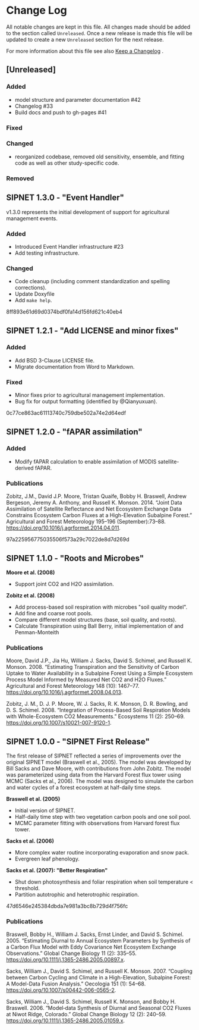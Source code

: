 # Change Log

All notable changes are kept in this file. 
All changes made should be added to the section called `Unreleased`. 
Once a new release is made this file will be updated to create a new `Unreleased` section for the next release.

For more information about this file see also [Keep a Changelog](http://keepachangelog.com/) .

<!-- 
sections to include in release notes:

## [Unreleased]

### Added

### Fixed

### Changed

### Removed
-->

## [Unreleased]

### Added

- model structure and parameter documentation #42
- Changelog #33
- Build docs and push to gh-pages #41

### Fixed

### Changed

- reorganized codebase, removed old sensitivity, ensemble, and fitting code as well as other study-specific code.

### Removed

## **SIPNET 1.3.0 - "Event Handler"**

v1.3.0 represents the initial development of support for agricultural management events.

### Added 

- Introduced Event Handler infrastructure #23
- Add testing infrastructure.

### Changed

- Code cleanup (including comment standardization and spelling corrections).
- Update Doxyfile
- Add `make help`.

8ff893e61d69d0374bdf0fa14d156fd621c40eb4

## **SIPNET 1.2.1 - "Add LICENSE and minor fixes"**

### Added

- Add BSD 3-Clause LICENSE file.
- Migrate documentation from Word to Markdown.

### Fixed

- Minor fixes prior to agricultural management implementation.
- Bug fix for output formatting (identified by @Qianyuxuan).

0c77ce863ac61113740c759dbe502a74e2d64edf

## **SIPNET 1.2.0 - "fAPAR assimilation"**

### Added

- Modify fAPAR calculation to enable assimilation of MODIS satellite-derived fAPAR.

### Publications

Zobitz, J.M., David J.P. Moore, Tristan Quaife, Bobby H. Braswell, Andrew Bergeson, Jeremy A. Anthony, and Russell K. Monson. 2014. “Joint Data Assimilation of Satellite Reflectance and Net Ecosystem Exchange Data Constrains Ecosystem Carbon Fluxes at a High-Elevation Subalpine Forest.” Agricultural and Forest Meteorology 195–196 (September):73–88. https://doi.org/10.1016/j.agrformet.2014.04.011.

97a225956775035506f573a29c7022de8d7d269d

## **SIPNET 1.1.0 - "Roots and Microbes"**

**Moore et al. (2008)**

- Support joint CO2 and H2O assimilation.

**Zobitz et al. (2008)**

- Add process-based soil respiration with microbes "soil quality model".
- Add fine and coarse root pools.
- Compare different model structures (base, soil quality, and roots).
- Calculate Transpiration using Ball Berry, initial implementation of and Penman-Monteith

### Publications

Moore, David J.P., Jia Hu, William J. Sacks, David S. Schimel, and Russell K. Monson. 2008. “Estimating Transpiration and the Sensitivity of Carbon Uptake to Water Availability in a Subalpine Forest Using a Simple Ecosystem Process Model Informed by Measured Net CO2 and H2O Fluxes.” Agricultural and Forest Meteorology 148 (10): 1467–77. https://doi.org/10.1016/j.agrformet.2008.04.013.

Zobitz, J. M., D. J. P. Moore, W. J. Sacks, R. K. Monson, D. R. Bowling, and D. S. Schimel. 2008. “Integration of Process-Based Soil Respiration Models with Whole-Ecosystem CO2 Measurements.” Ecosystems 11 (2): 250–69. https://doi.org/10.1007/s10021-007-9120-1.

## **SIPNET 1.0.0 - "SIPNET First Release"**

The first release of SIPNET reflected a series of improvements over the original SIPNET model (Braswell et al., 2005).
The model was developed by Bill Sacks and Dave Moore, with contributions from John Zobitz. The model was parameterized using data from the Harvard Forest flux tower using MCMC (Sacks et al., 2006).
The model was designed to simulate the carbon and water cycles of a forest ecosystem at half-daily time steps.


**Braswell et al. (2005)**

- Initial version of SIPNET.
- Half-daily time step with two vegetation carbon pools and one soil pool.
- MCMC parameter fitting with observations from Harvard forest flux tower.

**Sacks et al. (2006)**

- More complex water routine incorporating evaporation and snow pack.
- Evergreen leaf phenology.

**Sacks et al. (2007): "Better Respiration"**

- Shut down photosynthesis and foliar respiration when soil temperature < threshold.
- Partition autotrophic and heterotrophic respiration.

47d6546e245384dbda7e981a3bc8b729d4f756fc

### Publications

Braswell, Bobby H., William J. Sacks, Ernst Linder, and David S. Schimel. 2005. “Estimating Diurnal to Annual Ecosystem Parameters by Synthesis of a Carbon Flux Model with Eddy Covariance Net Ecosystem Exchange Observations.” Global Change Biology 11 (2): 335–55. https://doi.org/10.1111/j.1365-2486.2005.00897.x.

Sacks, William J., David S. Schimel, and Russell K. Monson. 2007. “Coupling between Carbon Cycling and Climate in a High-Elevation, Subalpine Forest: A Model-Data Fusion Analysis.” Oecologia 151 (1): 54–68. https://doi.org/10.1007/s00442-006-0565-2.

Sacks, William J., David S. Schimel, Russell K. Monson, and Bobby H. Braswell. 2006. “Model‐data Synthesis of Diurnal and Seasonal CO2 Fluxes at Niwot Ridge, Colorado.” Global Change Biology 12 (2): 240–59. https://doi.org/10.1111/j.1365-2486.2005.01059.x.

